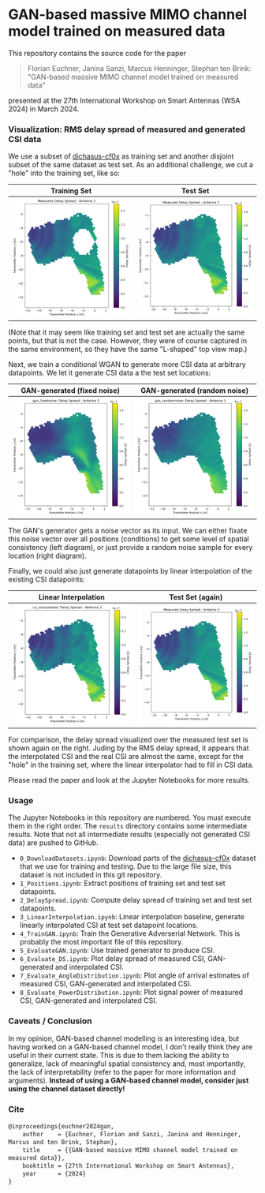 # GAN-based massive MIMO channel model trained on measured data

This repository contains the source code for the paper

> Florian Euchner, Janina Sanzi, Marcus Henninger, Stephan ten Brink: "GAN-based massive MIMO channel model trained on measured data"

presented at the 27th International Workshop on Smart Antennas (WSA 2024) in March 2024.

### Visualization: RMS delay spread of measured and generated CSI data

We use a subset of [dichasus-cf0x](https://dichasus.inue.uni-stuttgart.de/datasets/data/dichasus-cf0x/) as training set and another disjoint subset of the same dataset as test set.
As an additional challenge, we cut a "hole" into the training set, like so:

Training Set | Test Set
:-:|:-:
<img src="img/ds_trainingset.png" width=300> | <img src="img/ds_testset.png" width=300>

(Note that it may seem like training set and test set are actually the same points, but that is not the case. However, they were of course captured in the same environment, so they have the same "L-shaped" top view map.)

Next, we train a conditional WGAN to generate more CSI data at arbitrary datapoints.
We let it generate CSI data a the test set locations:

GAN-generated (fixed noise) | GAN-generated (random noise)
:-:|:-:
<img src="img/ds_gan_fixednoise_animation.gif" width=300> | <img src="img/ds_gan_randomnoise.png" width=300>

The GAN's generator gets a noise vector as its input.
We can either fixate this noise vector over all positions (conditions) to get some level of spatial consistency (left diagram), or just provide a random noise sample for every location (right diagram).

Finally, we could also just generate datapoints by linear interpolation of the existing CSI datapoints:

Linear Interpolation | Test Set (again)
:-:|:-:
<img src="img/ds_interpolated.png" width=300> | <img src="img/ds_testset.png" width=300>

For comparison, the delay spread visualized over the measured test set is shown again on the right.
Juding by the RMS delay spread, it appears that the interpolated CSI and the real CSI are almost the same, except for the "hole" in the training set, where the linear interpolator had to fill in CSI data.

Please read the paper and look at the Jupyter Notebooks for more results.

### Usage
The Jupyter Notebooks in this repository are numbered.
You must execute them in the right order.
The `results` directory contains some intermediate results.
Note that not all intermediate results (especially not generated CSI data) are pushed to GitHub.

* `0_DownloadDatasets.ipynb`: Download parts of the [dichasus-cf0x](https://dichasus.inue.uni-stuttgart.de/datasets/data/dichasus-cf0x/) dataset that we use for training and testing. Due to the large file size, this dataset is not included in this git repository.
* `1_Positions.ipynb`: Extract positions of training set and test set datapoints.
* `2_DelaySpread.ipynb`: Compute delay spread of training set and test set datapoints.
* `3_LinearInterpolation.ipynb`: Linear interpolation baseline, generate linearly interpolated CSI at test set datapoint locations.
* `4_TrainGAN.ipynb`: Train the Generative Adverserial Network. This is probably the most important file of this repository.
* `5_EvaluateGAN.ipynb`: Use trained generator to produce CSI.
* `6_Evaluate_DS.ipynb`: Plot delay spread of measured CSI, GAN-generated and interpolated CSI.
* `7_Evaluate_AngleDistribution.ipynb`: Plot angle of arrival estimates of measured CSI, GAN-generated and interpolated CSI.
* `8_Evaluate_PowerDistribution.ipynb`: Plot signal power of measured CSI, GAN-generated and interpolated CSI.

### Caveats / Conclusion
In my opinion, GAN-based channel modelling is an interesting idea, but having worked on a GAN-based channel model, I don't really think they are useful in their current state.
This is due to them lacking the ability to generalize, lack of meaningful spatial consistency and, most importantly, the lack of interpretability (refer to the paper for more information and arguments).
**Instead of using a GAN-based channel model, consider just using the channel dataset directly!**

### Cite
```
@inproceedings{euchner2024gan,
	author    = {Euchner, Florian and Sanzi, Janina and Henninger, Marcus and ten Brink, Stephan},
	title     = {{GAN-based massive MIMO channel model trained on measured data}},
	booktitle = {27th International Workshop on Smart Antennas},
	year      = {2024}
}
```